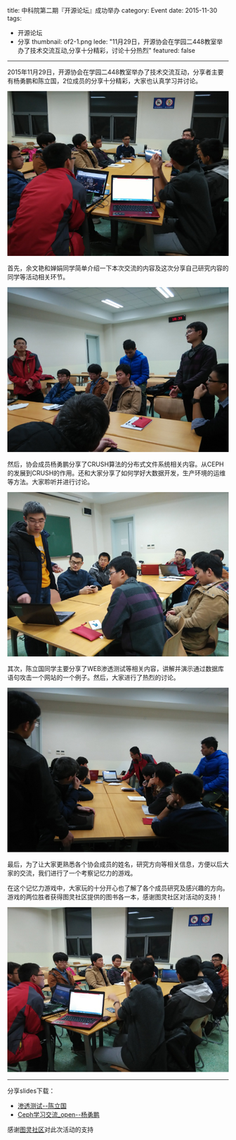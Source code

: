 title: 中科院第二期『开源论坛』成功举办
category: Event
date: 2015-11-30
tags:
- 开源论坛
- 分享
thumbnail: of2-1.png
lede: "11月29日，开源协会在学园二448教室举办了技术交流互动,分享十分精彩，讨论十分热烈"
featured: false
---

2015年11月29日，开源协会在学园二448教室举办了技术交流互动，分享者主要有杨勇鹏和陈立国，2位成员的分享十分精彩，大家也认真学习并讨论。

![of2-1](opensource-form2/of2-1.png)

首先，余文艳和婵娟同学简单介绍一下本次交流的内容及这次分享自己研究内容的同学等活动相关环节。

![of2-2](opensource-form2/of2-2.png)


然后，协会成员杨勇鹏分享了CRUSH算法的分布式文件系统相关内容。从CEPH 的发展到CRUSH的作用。还和大家分享了如何学好大数据开发，生产环境的运维等方法。大家聆听并进行讨论。

![of2-3](opensource-form2/of2-3.png)


其次，陈立国同学主要分享了WEB渗透测试等相关内容，讲解并演示通过数据库语句攻击一个网站的一个例子。然后，大家进行了热烈的讨论。

![of2-4](opensource-form2/of2-4.png)



最后，为了让大家更熟悉各个协会成员的姓名，研究方向等相关信息，方便以后大家的交流，我们进行了一个考察记忆力的游戏。
 
在这个记忆力游戏中，大家玩的十分开心也了解了各个成员研究及感兴趣的方向。游戏的两位胜者获得图灵社区提供的图书各一本，感谢图灵社区对活动的支持！
 
![of2-5](opensource-form2/of2-5.png)


<hr/>

分享slides下载：
* [渗透测试--陈立国](渗透测试.pptx)
* [Ceph学习交流_open--杨勇鹏](Ceph学习交流_open.pptx)

感谢[图灵社区](http://www.ituring.com.cn)对此次活动的支持